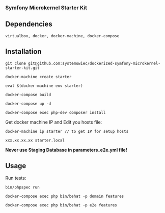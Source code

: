 ### Symfony Microkernel Starter Kit

## Dependencies

```virtualbox, docker, docker-machine, docker-compose```

## Installation

```git clone git@github.com:systemowiec/dockerized-symfony-microkernel-starter-kit.git```

```docker-machine create starter```

```eval $(docker-machine env starter)```

```docker-compose build```

```docker-compose up -d```

```docker-compose exec php-dev composer install```

Get docker machine IP and Edit you hosts file:

```docker-machine ip starter // to get IP for setup hosts```

```xxx.xx.xx.xx starter.local```

**Never use Staging Database in parameters_e2e.yml file!**

## Usage

Run tests:

```bin/phpspec run```

```docker-compose exec php bin/behat -p domain features```

```docker-compose exec php bin/behat -p e2e features```
